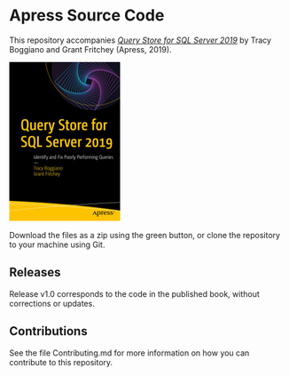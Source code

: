 # Apress Source Code

This repository accompanies [*Query Store for SQL Server 2019*](https://www.apress.com/9781484250037) by Tracy Boggiano and Grant Fritchey (Apress, 2019).

[comment]: #cover
![Cover image](9781484250037.jpg)

Download the files as a zip using the green button, or clone the repository to your machine using Git.

## Releases

Release v1.0 corresponds to the code in the published book, without corrections or updates.

## Contributions

See the file Contributing.md for more information on how you can contribute to this repository.